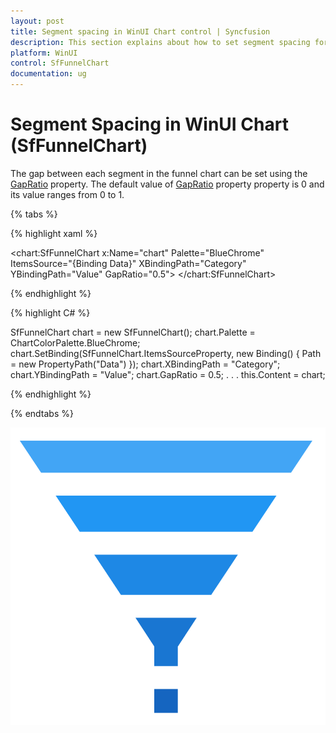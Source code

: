 ```yaml
---
layout: post
title: Segment spacing in WinUI Chart control | Syncfusion
description: This section explains about how to set segment spacing for the Syncfusion WinUI Chart (SfFunnelChart) control
platform: WinUI
control: SfFunnelChart
documentation: ug
---
```


# Segment Spacing in WinUI Chart (SfFunnelChart)

The gap between each segment in the funnel chart can be set using the [GapRatio](https://help.syncfusion.com/cr/winui/Syncfusion.UI.Xaml.Charts.SfFunnelChart.html#Syncfusion_UI_Xaml_Charts_SfFunnelChart_GapRatio) property. The default value of [GapRatio](https://help.syncfusion.com/cr/winui/Syncfusion.UI.Xaml.Charts.SfFunnelChart.html#Syncfusion_UI_Xaml_Charts_SfFunnelChart_GapRatio) property property is 0 and its value ranges from 0 to 1.

{% tabs %} 

{% highlight xaml %}

<chart:SfFunnelChart x:Name="chart"
        Palette="BlueChrome"
        ItemsSource="{Binding Data}" 
        XBindingPath="Category" 
        YBindingPath="Value" 
        GapRatio="0.5">
</chart:SfFunnelChart>
 
{% endhighlight %}

{% highlight C# %}

SfFunnelChart chart = new SfFunnelChart();
chart.Palette = ChartColorPalette.BlueChrome;
chart.SetBinding(SfFunnelChart.ItemsSourceProperty, new Binding() { Path = new PropertyPath("Data") });
chart.XBindingPath = "Category";
chart.YBindingPath = "Value";
chart.GapRatio = 0.5;
. . . 
this.Content = chart;

{% endhighlight %}

{% endtabs %}

![Segment spacing in WinUI Chart](Segment-spacing_Images/winui-chart_gap_ratio.png)
